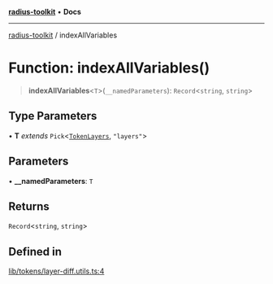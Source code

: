 [**radius-toolkit**](../README.md) • **Docs**

***

[radius-toolkit](../globals.md) / indexAllVariables

# Function: indexAllVariables()

> **indexAllVariables**\<`T`\>(`__namedParameters`): `Record`\<`string`, `string`\>

## Type Parameters

• **T** *extends* `Pick`\<[`TokenLayers`](../type-aliases/TokenLayers.md), `"layers"`\>

## Parameters

• **\_\_namedParameters**: `T`

## Returns

`Record`\<`string`, `string`\>

## Defined in

[lib/tokens/layer-diff.utils.ts:4](https://github.com/rangle/radius-token-tango/blob/5b6e6f5adbda55f8c41a4c8308d1d8885a9b9a2f/packages/radius-toolkit/src/lib/tokens/layer-diff.utils.ts#L4)
